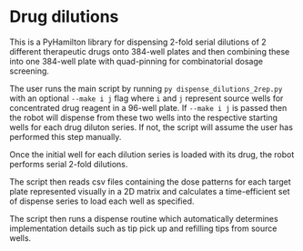 # Drug dilutions
This is a PyHamilton library for dispensing 2-fold serial dilutions of 2 different therapeutic drugs onto 384-well plates and then combining these into one 384-well plate with quad-pinning for combinatorial dosage screening. </br>

The user runs the main script by running `py dispense_dilutions_2rep.py` with an optional `--make i j` flag where `i` and `j` represent source wells for concentrated drug reagent in a 96-well plate. If `--make i j` is passed then the robot will dispense from these two wells into the respective starting wells for each drug diluton series. If not, the script will assume the user has performed this step manually.</br>

Once the initial well for each dilution series is loaded with its drug, the robot performs serial 2-fold dilutions.

The script then reads csv files containing the dose patterns for each target plate represented visually in a 2D matrix and calculates a time-efficient set of dispense series to load each well as specified.</br>

The script then runs a dispense routine which automatically determines implementation details such as tip pick up and refilling tips from source wells.</br>
